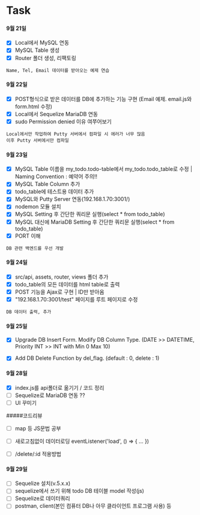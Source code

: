 # Task
#### 9월 21일
- [x] Local에서 MySQL 연동
- [x] MySQL Table 생성
- [x] Router 폴더 생성, 리팩토링

```
Name, Tel, Email 데이터를 받아오는 예제 연습
```

#### 9월 22일
- [x] POST형식으로 받은 데이터를 DB에 추가하는 기능 구현 (Email 예제. email.js와 form.html 수정)
- [x] Local에서 Sequelize MariaDB 연동
- [x] sudo Permission denied 이유 여쭈어보기

```
Local에서만 작업하여 Putty 서버에서 컴파일 시 에러가 너무 많음
이후 Putty 서버에서만 컴파일
```

#### 9월 23일
- [x] MySQL Table 이름을 my_todo.todo-table에서 my_todo.todo_table로 수정 | Naming Convention : 예약어 주의!!
- [x] MySQL Table Column 추가 
- [x] todo_table에 테스트용 데이터 추가
- [x] MySQL와 Putty Server 연동(192.168.1.70:3001/)
- [x] nodemon 모듈 설치
- [x] MySQL Setting 후 간단한 쿼리문 실행(select * from todo_table)
- [x] MySQL 대신에 MariaDB Setting 후 간단한 쿼리문 실행(select * from todo_table)
- [x] PORT 이해

```
DB 관련 백엔드를 우선 개발
```

#### 9월 24일
- [x] src/api, assets, router, views 폴더 추가
- [x] todo_table의 모든 데이터를 html table로 출력
- [x] POST 기능을 Ajax로 구현 | ID만 받아옴
- [x] "192.168.1.70:3001/test" 페이지를 루트 페이지로 수정

```
DB 데이터 출력, 추가
```

#### 9월 25일
- [x] Upgrade DB Insert Form. Modify DB Column Type. (DATE >> DATETIME, Priority INT >> INT with Min 0 Max 10)
- [x] Add DB Delete Function by del_flag. (default : 0, delete : 1)


#### 9월 28일
- [x] index.js를 api폴더로 옮기기 / 코드 정리
- [ ] Sequelize로 MariaDB 연동 ??
- [ ] UI 꾸미기

#####코드리뷰
- [ ] map 등 JS문법 공부
- [ ] 새로고침없이 데이터로딩 eventListener('load', () => { ... })
- [ ] /delete/:id 적용방법


#### 9월 29일
- [ ] Sequelize 설치(v.5.x.x)
- [ ] sequelize에서 쓰기 위해 todo DB 테이블 model 작성(js)
- [ ] Sequelize로 데이터쿼리
- [ ] postman, client(본인 컴퓨터 DB나 아무 클라이언트 프로그램 사용) 등
